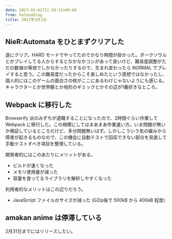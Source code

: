 ```yaml
---
date: 2017-03-01T21:58:12+09:00
from: hatenablog
title: 2017年3月1日
---
```


<h2>NieR:Automata をひとまずクリアした</h2>

<p>遂にクリア。HARD モードでやってたのでかなり時間が掛かった。ダークソウルとかプレイしてる人からするとなかなかコシがあって良いけど、難易度調整がただの数値の等倍でしかなかったりするので、生まれ変わったら NORMAL でプレイすると思う。この難易度だったからこそ楽しめたという感想ではなかったし、個人的にはこのゲームの面白さの核がここにあるわけじゃないようにも感じる。キャラクターとか世界観とか地形のギミックとかその辺が1番好きなところ。</p>

<h2>Webpack に移行した</h2>

<p>Browserify 派のみずちが退職することになったので、2時間ぐらい作業して Webpack に移行した。この規模にしてはまあまあ作業速い方。いま問題が無いか検証しているところだけど、多分問題無いはず。しかしこういう気の緩みから障害が起きるものなので、この機会に自動テストで回収できない部分を見直して手動テストすべき項目を整理している。</p>

<p>開発者的にはこのあたりにメリットがある。</p>

<ul>
<li>ビルドが速くなった</li>
<li>メモリ使用量が減った</li>
<li>容量を食ってるライブラリを解析しやすくなった</li>
</ul>


<p>利用者的なメリットはこの辺りだろう。</p>

<ul>
<li>JavaScript ファイルのサイズが減った (GZip後で 500kB から 400kB 程度)</li>
</ul>


<h2>amakan anime は停滞している</h2>

<p>2月31日までにはリリースしたい。</p>

